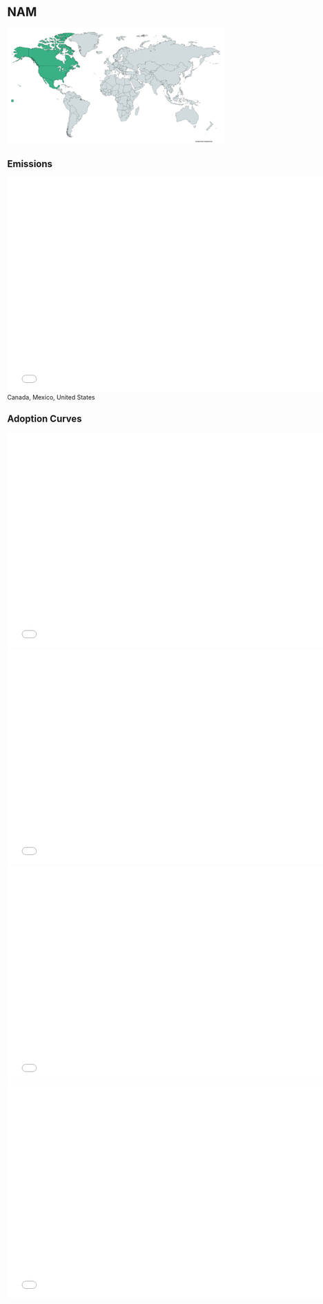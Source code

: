 



# NAM 
  
![](../region%20maps/NAM.png)  
  
  

## Emissions
<iframe id='igraph' scrolling='no' style='border:none' seamless='seamless' src= "mwedges-pathway-NAM-daura.html" height='500' width='150%'></iframe>  
Canada, Mexico, United States  

## Adoption Curves
<iframe id='igraph' scrolling='no' style='border:none' seamless='seamless' src= "scurves-NAM-pathway-daura.html" height='500' width='150%'></iframe>  
<iframe id='igraph' scrolling='no' style='border:none' seamless='seamless' src= "scurvessub-NAM-Industry-pathway.html" height='500' width='150%'></iframe>  
<iframe id='igraph' scrolling='no' style='border:none' seamless='seamless' src= "scurvessub-NAM-RegenerativeAgriculture-pathway.html" height='500' width='150%'></iframe>  
<iframe id='igraph' scrolling='no' style='border:none' seamless='seamless' src= "scurvessub-NAM-Forests&Wetlands-pathway.html" height='500' width='150%'></iframe>  
